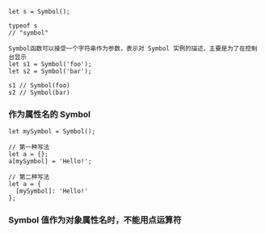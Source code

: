     let s = Symbol();

    typeof s
    // "symbol"

    Symbol函数可以接受一个字符串作为参数，表示对 Symbol 实例的描述，主要是为了在控制台显示
    let s1 = Symbol('foo');
    let s2 = Symbol('bar');

    s1 // Symbol(foo)
    s2 // Symbol(bar)
### 作为属性名的 Symbol
    let mySymbol = Symbol();

    // 第一种写法
    let a = {};
    a[mySymbol] = 'Hello!';

    // 第二种写法
    let a = {
      [mySymbol]: 'Hello!'
    };
### Symbol 值作为对象属性名时，不能用点运算符
